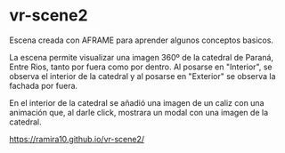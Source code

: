 # vr-scene2

Escena creada con AFRAME para aprender algunos conceptos basicos.

La escena permite visualizar una imagen 360º de la catedral de Paraná, Entre Rios, tanto por fuera como por dentro.
Al posarse en "Interior", se observa el interior de la catedral y al posarse en "Exterior" se observa la fachada por fuera.

En el interior de la catedral se añadió una imagen de un caliz con una animación que, al darle click, mostrara un modal con una imagen de la catedral.

https://ramira10.github.io/vr-scene2/